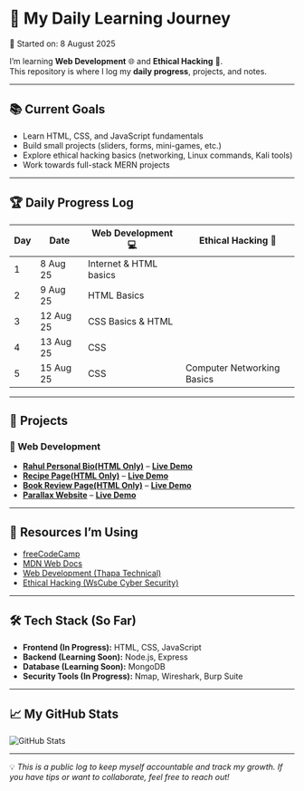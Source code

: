 # 🚀 My Daily Learning Journey  
📅 Started on: 8 August 2025  

I’m learning **Web Development** 🌐 and **Ethical Hacking** 🔐.  
This repository is where I log my **daily progress**, projects, and notes.  

---

## 📚 Current Goals  
- Learn HTML, CSS, and JavaScript fundamentals  
- Build small projects (sliders, forms, mini-games, etc.)  
- Explore ethical hacking basics (networking, Linux commands, Kali tools)  
- Work towards full-stack MERN projects  

---

## 🏆 Daily Progress Log  

| Day | Date       | Web Development 💻 | Ethical Hacking 🔐 |
|-----|-----------|--------------------|-------------------|
| 1   | 8 Aug 25 | Internet & HTML basics |
| 2   | 9 Aug 25 | HTML Basics |
| 3   | 12 Aug 25 | CSS Basics & HTML|
| 4   | 13 Aug 25 | CSS |
| 5   | 15 Aug 25 | CSS | Computer Networking Basics |

---

## 📂 Projects  

### 🔹 Web Development  
- **[Rahul Personal Bio(HTML Only)]()** –  **[Live Demo](https://rahul-personal-bio.netlify.app/)**  
- **[Recipe Page(HTML Only)]()** – **[Live Demo](https://rahul-recipe-page.netlify.app/)**  
- **[Book Review Page(HTML Only)]()** –  **[Live Demo](https://rahul-book-review-page.netlify.app/)**  
- **[Parallax Website]()** –  **[Live Demo](https://rahul-parallax-website.netlify.app/)**   

---

## 📌 Resources I’m Using  
- [freeCodeCamp](https://www.freecodecamp.org/)  
- [MDN Web Docs](https://developer.mozilla.org/)  
- [Web Development (Thapa Technical)](https://www.youtube.com/@ThapaTechnical)  
- [Ethical Hacking (WsCube Cyber Security)](https://www.youtube.com/@WsCubeCyberSecurity)  

---

## 🛠️ Tech Stack (So Far)
- **Frontend (In Progress):** HTML, CSS, JavaScript  
- **Backend (Learning Soon):** Node.js, Express  
- **Database (Learning Soon):** MongoDB  
- **Security Tools (In Progress):** Nmap, Wireshark, Burp Suite  

---

## 📈 My GitHub Stats  
![GitHub Stats](https://github-readme-stats.vercel.app/api?username=rahulmishra-01&show_icons=true&theme=tokyonight)

---

💡 *This is a public log to keep myself accountable and track my growth. If you have tips or want to collaborate, feel free to reach out!*  
